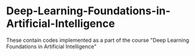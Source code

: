 # Deep-Learning-Foundations-in-Artificial-Intelligence
These contain codes implemented as a part of the course "Deep Learning Foundations in Artificial Intelligence"
